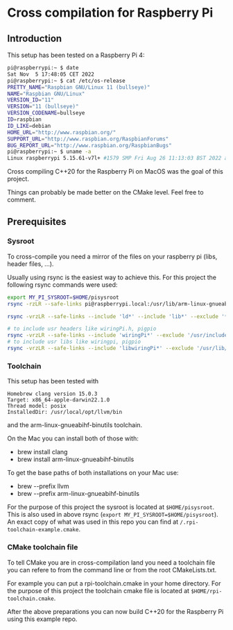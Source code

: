 # Cross compilation for Raspberry Pi

## Introduction

This setup has been tested on a Raspberry Pi 4:

```bash
pi@raspberrypi:~ $ date
Sat Nov  5 17:48:05 CET 2022
pi@raspberrypi:~ $ cat /etc/os-release
PRETTY_NAME="Raspbian GNU/Linux 11 (bullseye)"
NAME="Raspbian GNU/Linux"
VERSION_ID="11"
VERSION="11 (bullseye)"
VERSION_CODENAME=bullseye
ID=raspbian
ID_LIKE=debian
HOME_URL="http://www.raspbian.org/"
SUPPORT_URL="http://www.raspbian.org/RaspbianForums"
BUG_REPORT_URL="http://www.raspbian.org/RaspbianBugs"
pi@raspberrypi:~ $ uname -a
Linux raspberrypi 5.15.61-v7l+ #1579 SMP Fri Aug 26 11:13:03 BST 2022 armv7l GNU/Linux
```

Cross compiling C++20 for the Raspberry Pi on MacOS was the goal of this project.

Things can probably be made better on the CMake level. Feel free to comment.

## Prerequisites

### Sysroot

To cross-compile you need a mirror of the files on your raspberry pi (libs, header files, ...).

Usually using rsync is the easiest way to achieve this.
For this project the following rsync commands were used:

```bash
export MY_PI_SYSROOT=$HOME/pisysroot
rsync -rzLR --safe-links pi@raspberrypi.local:/usr/lib/arm-linux-gnueabihf pi@raspberrypi.local:/usr/lib/gcc/arm-linux-gnueabihf pi@raspberrypi.local:/usr/include pi@raspberrypi.local:/lib/arm-linux-gnueabihf $MY_PI_SYSROOT/

rsync -vrzLR --safe-links --include 'ld*' --include 'lib*' --exclude '*'  pi@raspberrypi.local:/lib sysroot/

# to include usr headers like wiringPi.h, pigpio
rsync -vrzLR --safe-links --include 'wiringPi*' --exclude '/usr/include/*'  pi@raspberrypi.local:/usr/include $MY_PI_SYSROOT/
# to include usr libs like wiringpi, pigpio
rsync -vrzLR --safe-links --include 'libwiringPi*' --exclude '/usr/lib/*'  pi@raspberrypi.local:/usr/lib $MY_PI_SYSROOT/
```

### Toolchain

This setup has been tested with 

```
Homebrew clang version 15.0.3
Target: x86_64-apple-darwin22.1.0
Thread model: posix
InstalledDir: /usr/local/opt/llvm/bin
```

and the arm-linux-gnueabihf-binutils toolchain.

On the Mac you can install both of those with:
- brew install clang
- brew install arm-linux-gnueabihf-binutils

To get the base paths of both installations on your Mac use:
- brew --prefix llvm 
- brew --prefix arm-linux-gnueabihf-binutils

For the purpose of this project the sysroot is located at `$HOME/pisysroot`. This is also used in above rsync (`export MY_PI_SYSROOT=$HOME/pisysroot`). An exact copy of what was used in this repo you can find at `/.rpi-toolchain-example.cmake`.

### CMake toolchain file

To tell CMake you are in cross-compilation land you need a toolchain file you can refere to from the command line or from the root CMakeLists.txt.

For example you can put a rpi-toolchain.cmake in your home directory.
For the purpose of this project the toolchain cmake file is located at `$HOME/rpi-toolchain.cmake`.

After the above preparations you can now build C++20 for the Raspberry Pi using this example repo.
